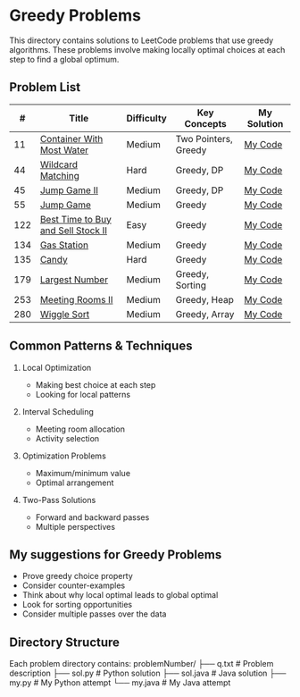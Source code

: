 # Greedy Problems
This directory contains solutions to LeetCode problems that use greedy algorithms. These problems involve making locally optimal choices at each step to find a global optimum.

## Problem List
| # | Title | Difficulty | Key Concepts | My Solution |
|---|-------|------------|--------------|-------------|
| 11 | [Container With Most Water](https://leetcode.com/problems/container-with-most-water/) | Medium | Two Pointers, Greedy |[My Code](https://github.com/irojhan/Leetcode/tree/master/greedy/11) |
| 44 | [Wildcard Matching](https://leetcode.com/problems/wildcard-matching/) | Hard | Greedy, DP |[My Code](https://github.com/irojhan/Leetcode/tree/master/greedy/44) |
| 45 | [Jump Game II](https://leetcode.com/problems/jump-game-ii/) | Medium | Greedy, DP |[My Code](https://github.com/irojhan/Leetcode/tree/master/greedy/45) |
| 55 | [Jump Game](https://leetcode.com/problems/jump-game/) | Medium | Greedy |[My Code](https://github.com/irojhan/Leetcode/tree/master/greedy/55) |
| 122 | [Best Time to Buy and Sell Stock II](https://leetcode.com/problems/best-time-to-buy-and-sell-stock-ii/) | Easy | Greedy |[My Code](https://github.com/ArmanBehnam/Leetcode/tree/main/greedy/122) |
| 134 | [Gas Station](https://leetcode.com/problems/gas-station/) | Medium | Greedy |[My Code](https://github.com/irojhan/Leetcode/tree/master/greedy/134) |
| 135 | [Candy](https://leetcode.com/problems/candy/) | Hard | Greedy |[My Code](https://github.com/irojhan/Leetcode/tree/master/greedy/135) |
| 179 | [Largest Number](https://leetcode.com/problems/largest-number/) | Medium | Greedy, Sorting |[My Code](https://github.com/irojhan/Leetcode/tree/master/greedy/179) |
| 253 | [Meeting Rooms II](https://leetcode.com/problems/meeting-rooms-ii/) | Medium | Greedy, Heap |[My Code](https://github.com/irojhan/Leetcode/tree/master/greedy/253) |
| 280 | [Wiggle Sort](https://leetcode.com/problems/wiggle-sort/) | Medium | Greedy, Array |[My Code](https://github.com/irojhan/Leetcode/tree/master/greedy/280) |

## Common Patterns & Techniques
1. Local Optimization
   - Making best choice at each step
   - Looking for local patterns

2. Interval Scheduling
   - Meeting room allocation
   - Activity selection

3. Optimization Problems
   - Maximum/minimum value
   - Optimal arrangement

4. Two-Pass Solutions
   - Forward and backward passes
   - Multiple perspectives

## My suggestions for Greedy Problems
- Prove greedy choice property
- Consider counter-examples
- Think about why local optimal leads to global optimal
- Look for sorting opportunities
- Consider multiple passes over the data

## Directory Structure
Each problem directory contains:
problemNumber/
├── q.txt          # Problem description
├── sol.py         # Python solution
├── sol.java       # Java solution
├── my.py          # My Python attempt
└── my.java        # My Java attempt
